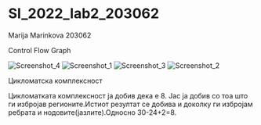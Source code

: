 # SI_2022_lab2_203062
Marija Marinkova 203062

Control Flow Graph

![Screenshot_4](https://user-images.githubusercontent.com/100223204/171829889-29ab87cf-3489-4149-b1da-796018b54873.png)
![Screenshot_1](https://user-images.githubusercontent.com/100223204/171830051-31d26337-1d56-4c51-adf3-ea5bffe77707.png)
![Screenshot_3](https://user-images.githubusercontent.com/100223204/171830096-a282ac8c-2044-4e66-8d93-244730621db9.png)
![Screenshot_2](https://user-images.githubusercontent.com/100223204/171830132-7dfffbfa-5d9d-4816-8d7b-62d9baf79098.png)

Цикломатска комплексност

Цикломатката комплексност ја добив дека е 8. Јас ја добив со тоа што ги избројав регионите.Истиот резултат се добива и доколку ги избројам ребрата и нодовите(јазлите).Односно 30-24+2=8.

